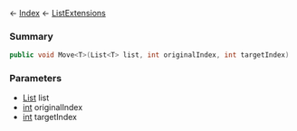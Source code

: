← [Index](Api-Index) ← [ListExtensions](System.Collections.Generic.ListExtensions)

### Summary

```csharp
public void Move<T>(List<T> list, int originalIndex, int targetIndex)
```

### Parameters

* [List<T>](System.Collections.Generic.List`1) list
* [int](System.Int32) originalIndex
* [int](System.Int32) targetIndex
